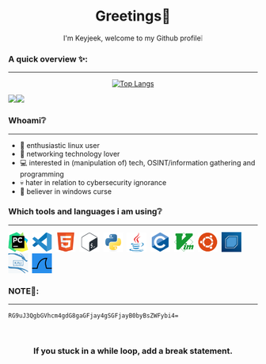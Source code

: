 <div align="center">

  # Greetings:wave:

  I'm Keyjeek, welcome to my Github profile:grey_exclamation:

</div>

### A quick overview :sparkles::
---

<div align="center">

  [![Top Langs](https://github-readme-stats.vercel.app/api/top-langs/?username=Keyj33k&layout=compact&theme=vision-friendly-dark)](https://github.com/anuraghazra/github-readme-stats)
  
</div>

<img src="https://github-readme-stats.vercel.app/api?username=Keyj33k&show_icons=true&theme=chartreuse-dark" width="400"><img src="https://github-readme-streak-stats.herokuapp.com/?user=Keyj33k&theme=chartreuse-dark" href="https://git.io/streak-stats" width="400"> 

### Whoami:grey_question:
---
- :penguin: enthusiastic linux user
- :satellite: networking technology lover
- :computer: interested in (manipulation of) tech, OSINT/information gathering and programming
- :skull: hater in relation to cybersecurity ignorance
- :ghost: believer in windows curse

### Which tools and languages i am using:grey_question:
---
<img src="https://github.com/Keyj33k/Keyj33k/blob/main/img/386b29ef.svg" title="PyCharm" alt="PyCharm" width="40" height="40"/>&nbsp;
<img src="https://raw.githubusercontent.com/devicons/devicon/1119b9f84c0290e0f0b38982099a2bd027a48bf1/icons/vscode/vscode-original.svg" title="VSCode" alt="VSCode" width="40" height="40"/>&nbsp;
<img src="https://raw.githubusercontent.com/devicons/devicon/1119b9f84c0290e0f0b38982099a2bd027a48bf1/icons/html5/html5-original.svg" title="HTML" alt="HTML" width="40" height="40"/>&nbsp;
<img src="https://raw.githubusercontent.com/devicons/devicon/1119b9f84c0290e0f0b38982099a2bd027a48bf1/icons/bash/bash-plain.svg" title="Bash" alt="Bash" width="40" height="40"/>&nbsp;
<img src="https://raw.githubusercontent.com/devicons/devicon/1119b9f84c0290e0f0b38982099a2bd027a48bf1/icons/python/python-original.svg" title="Python" alt="Python" width="40" height="40"/>&nbsp;
<img src="https://github.com/devicons/devicon/blob/master/icons/java/java-original.svg" title="Java" alt="Java" width="40" height="40"/>&nbsp;
<img src="https://github.com/devicons/devicon/blob/master/icons/c/c-original.svg" title="C" alt="C" width="40" height="40"/>&nbsp;
<img src="https://raw.githubusercontent.com/devicons/devicon/1119b9f84c0290e0f0b38982099a2bd027a48bf1/icons/vim/vim-plain.svg" title="Vim" alt="Vim" width="40" height="40"/>&nbsp;
<img src="https://raw.githubusercontent.com/devicons/devicon/1119b9f84c0290e0f0b38982099a2bd027a48bf1/icons/ubuntu/ubuntu-plain.svg" title="Ubuntu" alt="Ubuntu" width="40" height="40"/>&nbsp;
<img src="https://github.com/Keyj33k/Keyj33k/blob/main/img/bb.jpeg?raw=true" title="BackBox" alt="BackBox" width="40" height="40"/>&nbsp;
<img src="https://github.com/Keyj33k/Keyj33k/blob/main/img/kalilinux.png?raw=true" title="Kali" alt="Kali" width="40" height="40"/>&nbsp;
<img src="https://github.com/Keyj33k/Keyj33k/blob/main/img/wireshark.png?raw=true" title="Wireshark" alt="Wireshark" width="40" height="40"/>&nbsp;

### NOTE:snake::
---
```
RG9uJ3QgbGVhcm4gdG8gaGFjay4gSGFjayB0byBsZWFybi4=
```


<br>
<div align="center">
  
  ### If you stuck in a while loop, add a break statement.

</div>



